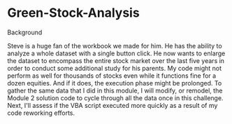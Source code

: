 # Green-Stock-Analysis
Background

Steve is a huge fan of the workbook we made for him. He has the ability to analyze a whole dataset with a single button click. He now wants to enlarge the dataset to encompass the entire stock market over the last five years in order to conduct some additional study for his parents. My code might not perform as well for thousands of stocks even while it functions fine for a dozen equities. And if it does, the execution phase might be prolonged.
To gather the same data that I did in this module, I will modify, or remodel, the Module 2 solution code to cycle through all the data once in this challenge. Next, I'll assess if the VBA script executed more quickly as a result of my code reworking efforts.
